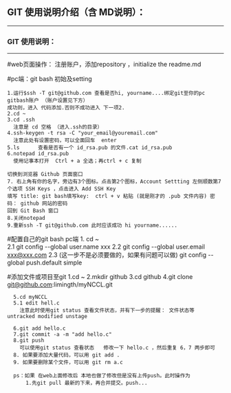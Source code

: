 GIT 使用说明介绍（含 MD说明）：
----------------------
----------------------

### GIT 使用说明：  
*********
#web页面操作：
    注册账户，添加repository ，initialize the readme.md
    
#pc端：git bash 初始及setting
    
    1.运行$ssh -T git@github.com 查看是否hi, yourname....绑定git至你的pc gitbash账户 （账户设置见下方）
    成功则，进入 代码添加.否则不成功进入 下一项2.
    2.cd ~
    3.cd .ssh  
      注意是 cd 空格 （进入.ssh的目录）
    4.ssh-keygen -t rsa -C "your_email@youremail.com"
      注意此处有设置密码，可以全面回车  enter
    5.ls      查看是否有一个 id_rsa.pub 的文件.cat id_rsa.pub
    6.notepad id_rsa.pub 
      使用记事本打开  Ctrl + a 全选；再ctrl + c 复制
    
    切换到浏览器 Github 页面窗口  
    7. 右上角有你的名字，旁边有3个图标。点击第2个图标，Account Settting 左侧顺数第7个选项 SSH Keys ，点击进入 Add SSH Key
    填写 title: git bash填写key:  ctrl + v 粘贴 (就是刚才的 .pub 文件内容) 密码： github 网站的密码
    回到 Git Bash 窗口
    8.关闭notepad
    9.重新ssh -T git@github.com 此时应该成功 hi yourname......

#配置自己的git bash pc端
    1. cd ~     
    2.1 git config  --global user.name xxx
    2.2 git config  --global user.email  xxx@xxx.com
    2.3 (这一步不是必须要做的，如果有问题可以做) git config  --global push.default simple

#添加文件或项目至git
      1.cd ~
      2.mkdir github
      3.cd github
      4.git clone git@github.com:limingth/myNCCL.git
      
      5.cd myNCCL
      5.1 edit hell.c
        注意此时使用git status 查看文件状态，并有下一步的提醒： 文件状态等 untracked modified unstage
      
      6.git add hello.c
      7.git commit -a -m "add hello.c"
      8.git push
        可以使用git status 查看状态   修改一下 hello.c ，然后重复 6，7 两步即可
      8. 如果要添加大量代码，可以用 git add .
      9. 如果要删除某个文件，可以用 git rm a.c
        
      ps：如果 在web上面修改后 本地也做了修改但是没有上传push。此时操作为
          1.先git pull 最新的下来，再合并提交。push...
      
